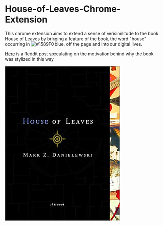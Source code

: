 # House-of-Leaves-Chrome-Extension
This chrome extension aims to extend a sense of verisimilitude to the book House of Leaves by bringing a feature of the book, the word "house" occurring in ![#1589F0](https://placehold.it/15/1589F0/000000?text=+) blue, off the page and into our digital lives.

[Here](https://www.reddit.com/r/houseofleaves/comments/3lqfro/why_is_house_in_blue_see_comment_pls/) is a Reddit post speculating on the motivation behind why the book was stylized in this way.

![House of Leaves Book Cover](house-of-leaves-book-cover.jpg)
